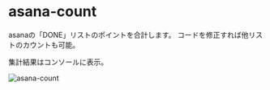 # asana-count
asanaの「DONE」リストのポイントを合計します。
コードを修正すれば他リストのカウントも可能。

集計結果はコンソールに表示。

![asana-count](https://user-images.githubusercontent.com/7401408/59082688-525ff780-892f-11e9-8d9f-46cf176c46f9.png)
